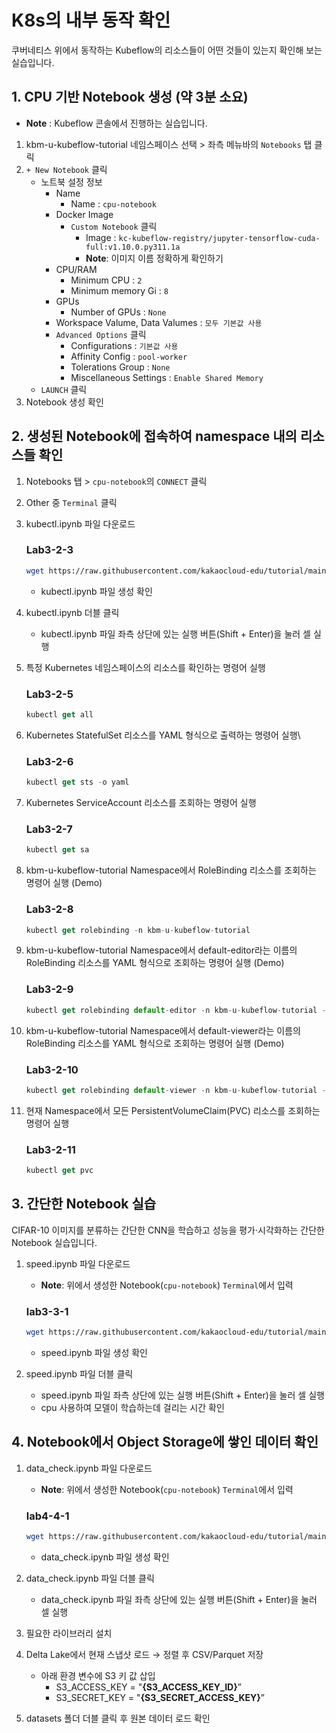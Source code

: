 # K8s의 내부 동작 확인

쿠버네티스 위에서 동작하는 Kubeflow의 리소스들이 어떤 것들이 있는지 확인해 보는 실습입니다.

## 1. CPU 기반 Notebook 생성 (약 3분 소요)

- **Note** : Kubeflow 콘솔에서 진행하는 실습입니다.
1. kbm-u-kubeflow-tutorial 네임스페이스 선택 > 좌측 메뉴바의 `Notebooks` 탭 클릭
2. `+ New Notebook` 클릭
    - 노트북 설정 정보
        - Name
            - Name : `cpu-notebook`
        - Docker Image
            - `Custom Notebook` 클릭
                - Image : `kc-kubeflow-registry/jupyter-tensorflow-cuda-full:v1.10.0.py311.1a`
                - **Note**: 이미지 이름 정확하게 확인하기
        - CPU/RAM
            - Minimum CPU : `2`
            - Minimum memory Gi : `8`
        - GPUs
            - Number of GPUs : `None`
        - Workspace Valume, Data Valumes : `모두 기본값 사용`
        - `Advanced Options` 클릭
            - Configurations : `기본값 사용`
            - Affinity Config : `pool-worker`
            - Tolerations Group : `None`
            - Miscellaneous Settings : `Enable Shared Memory`
    - `LAUNCH` 클릭
3. Notebook 생성 확인

## 2. 생성된 Notebook에 접속하여 namespace 내의 리소스들 확인

1. Notebooks 탭 > `cpu-notebook`의 `CONNECT` 클릭
2. Other 중 `Terminal` 클릭
3. kubectl.ipynb 파일 다운로드
    
    ### **Lab3-2-3**
    
    ```bash
    wget https://raw.githubusercontent.com/kakaocloud-edu/tutorial/main/DataAnalyzeCourse/src/day3/Lab03/kubectl.ipynb
    
    ```
    
    - kubectl.ipynb 파일 생성 확인
4.  kubectl.ipynb 더블 클릭 
    - kubectl.ipynb 파일 좌측 상단에 있는 실행 버튼(Shift + Enter)을 눌러 셀 실행
5. 특정 Kubernetes 네임스페이스의 리소스를 확인하는 명령어 실행
    
    ### **Lab3-2-5**
    
    ```jsx
    kubectl get all
    ```
    
6. Kubernetes StatefulSet 리소스를 YAML 형식으로 출력하는 명령어 실행\
    
    ### **Lab3-2-6**
    
    ```jsx
    kubectl get sts -o yaml
    ```
    
7. Kubernetes ServiceAccount 리소스를 조회하는 명령어 실행
    
    ### **Lab3-2-7**
    
    ```jsx
    kubectl get sa
    ```
    
8. kbm-u-kubeflow-tutorial Namespace에서 RoleBinding 리소스를 조회하는 명령어 실행 (Demo)
    
    ### **Lab3-2-8**
    
    ```jsx
    kubectl get rolebinding -n kbm-u-kubeflow-tutorial
    ```
    
9. kbm-u-kubeflow-tutorial Namespace에서 default-editor라는 이름의 RoleBinding 리소스를 YAML 형식으로 조회하는 명령어 실행 (Demo)
    
    ### **Lab3-2-9**
    
    ```jsx
    kubectl get rolebinding default-editor -n kbm-u-kubeflow-tutorial -o yaml
    ```
    
10. kbm-u-kubeflow-tutorial Namespace에서 default-viewer라는 이름의 RoleBinding 리소스를 YAML 형식으로 조회하는 명령어 실행 (Demo)
    
    ### **Lab3-2-10**
    
    ```jsx
    kubectl get rolebinding default-viewer -n kbm-u-kubeflow-tutorial -o yaml
    ```
    
11. 현재 Namespace에서 모든 PersistentVolumeClaim(PVC) 리소스를 조회하는 명령어 실행
    
    ### **Lab3-2-11**
    
    ```jsx
    kubectl get pvc
    ```
    

## 3. 간단한 Notebook 실습

CIFAR-10 이미지를 분류하는 간단한 CNN을 학습하고 성능을 평가·시각화하는 간단한 Notebook 실습입니다.

1. speed.ipynb 파일 다운로드
    - **Note**: 위에서 생성한 Notebook(`cpu-notebook`) `Terminal`에서 입력
    
    ### **lab3-3-1**
    
    ```bash
    wget https://raw.githubusercontent.com/kakaocloud-edu/tutorial/main/DataAnalyzeCourse/src/day3/Lab03/speed.ipynb
    ```
    
    - speed.ipynb 파일 생성 확인
2. speed.ipynb 파일 더블 클릭
    - speed.ipynb 파일 좌측 상단에 있는 실행 버튼(Shift + Enter)을 눌러 셀 실행
    - cpu 사용하여 모델이 학습하는데 걸리는 시간 확인

## 4. Notebook에서 Object Storage에 쌓인 데이터 확인

1. data_check.ipynb 파일 다운로드
    - **Note**: 위에서 생성한 Notebook(`cpu-notebook`) `Terminal`에서 입력
    
    ### **lab4-4-1**
    
    ```bash
    wget https://raw.githubusercontent.com/kakaocloud-edu/tutorial/main/DataAnalyzeCourse/src/day3/Lab03/data_check.ipynb
    ```
    
    - data_check.ipynb 파일 생성 확인
2. data_check.ipynb 파일 더블 클릭
    - data_check.ipynb 파일 좌측 상단에 있는 실행 버튼(Shift + Enter)을 눌러 셀 실행
3. 필요한 라이브러리 설치
4. Delta Lake에서 현재 스냅샷 로드 → 정렬 후 CSV/Parquet 저장
    - 아래 환경 변수에 S3 키 값 삽입
        - S3_ACCESS_KEY = "**{S3_ACCESS_KEY_ID}**”
        - S3_SECRET_KEY = "**{S3_SECRET_ACCESS_KEY}**”
5. datasets 폴더 더블 클릭 후 원본 데이터 로드 확인
